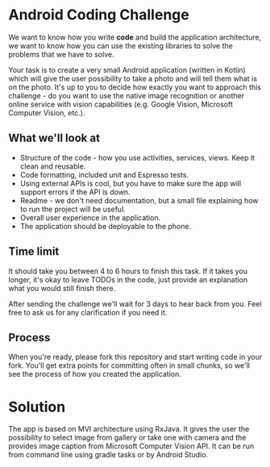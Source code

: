 # Android Coding Challenge
We want to know how you write **code** and build the application architecture, we want to know how you can use the existing libraries to solve the problems that we have to solve.

Your task is to create a very small Android application (written in Kotlin) which will give the user possibility to take a photo and will tell them what is on the photo. It's up to you to decide how exactly you want to approach this challenge - do you want to use the native image recognition or another online service with vision capabilities (e.g. Google Vision, Microsoft Computer Vision, etc.).

## What we'll look at
- Structure of the code - how you use activities, services, views. Keep it clean and reusable.
- Code formatting, included unit and Espresso tests.
- Using external APIs is cool, but you have to make sure the app will support errors if the API is down.
- Readme - we don't need documentation, but a small file explaining how to run the project will be useful.
- Overall user experience in the application.
- The application should be deployable to the phone.

## Time limit
It should take you between 4 to 6 hours to finish this task. If it takes you longer, it's okay to leave TODOs in the code, just provide an explanation what you would still finish there.

After sending the challenge we'll wait for 3 days to hear back from you. Feel free to ask us for any clarification if you need it.

## Process
When you're ready, please fork this repository and start writing code in your fork. You'll get extra points for committing often in small chunks, so we'll see the process of how you created the application.

# Solution
The app is based on MVI architecture using RxJava. It gives the user the possibility to select image from gallery or take one with camera and the provides image caption from Microsoft Computer Vision API. It can be run from command line using gradle tasks or by Android Studio.

